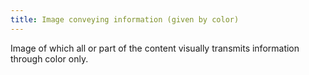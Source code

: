 ```yaml
---
title: Image conveying information (given by color)
---
```


Image of which all or part of the content visually transmits information through color only.
